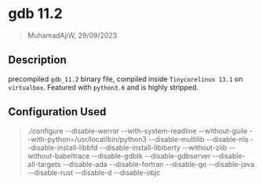 # gdb 11.2
> MuhamadAjiW, 29/09/2023

## Description
precompiled `gdb_11.2` binary file, compiled inside `Tinycorelinux 13.1` on `virtualbox`. Featured with `python3.6` and is highly stripped.

## Configuration Used
> ./configure --disable-werror --with-system-readline --without-guile --with-python=/usr/local/bin/python3 --disable-multilib --disable-nls --disable-install-libbfd --disable-install-libiberty --without-zlib --without-babeltrace --disable-gdbtk --disable-gdbserver --disable-all-targets --disable-ada --disable-fortran --disable-go --disable-java --disable-rust --disable-d --disable-objc